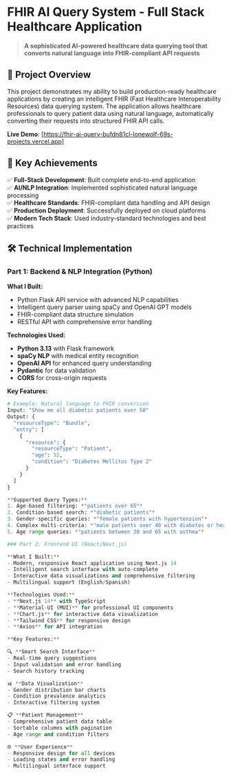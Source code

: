 # FHIR AI Query System - Full Stack Healthcare Application

> **A sophisticated AI-powered healthcare data querying tool that converts natural language into FHIR-compliant API requests**

## 🎯 Project Overview

This project demonstrates my ability to build production-ready healthcare applications by creating an intelligent FHIR (Fast Healthcare Interoperability Resources) data querying system. The application allows healthcare professionals to query patient data using natural language, automatically converting their requests into structured FHIR API calls.

**Live Demo**: [https://fhir-ai-query-bufdn81cl-lonewolf-69s-projects.vercel.app]

## 🚀 Key Achievements

✅ **Full-Stack Development**: Built complete end-to-end application  
✅ **AI/NLP Integration**: Implemented sophisticated natural language processing  
✅ **Healthcare Standards**: FHIR-compliant data handling and API design  
✅ **Production Deployment**: Successfully deployed on cloud platforms  
✅ **Modern Tech Stack**: Used industry-standard technologies and best practices  

## 🛠️ Technical Implementation

### Part 1: Backend & NLP Integration (Python)

**What I Built:**
- Python Flask API service with advanced NLP capabilities
- Intelligent query parser using spaCy and OpenAI GPT models
- FHIR-compliant data structure simulation
- RESTful API with comprehensive error handling

**Technologies Used:**
- **Python 3.13** with Flask framework
- **spaCy NLP** with medical entity recognition
- **OpenAI API** for enhanced query understanding
- **Pydantic** for data validation
- **CORS** for cross-origin requests

**Key Features:**
```python
# Example: Natural language to FHIR conversion
Input: "Show me all diabetic patients over 50"
Output: {
  "resourceType": "Bundle",
  "entry": [
    {
      "resource": {
        "resourceType": "Patient",
        "age": 52,
        "condition": "Diabetes Mellitus Type 2"
      }
    }
  ]
}

**Supported Query Types:**
1. Age-based filtering: *"patients over 65"*
2. Condition-based search: *"diabetic patients"*
3. Gender-specific queries: *"female patients with hypertension"*
4. Complex multi-criteria: *"male patients over 40 with diabetes or heart disease"*
5. Age range queries: *"patients between 30 and 65 with asthma"*

### Part 2: Frontend UI (React/Next.js)

**What I Built:**
- Modern, responsive React application using Next.js 14
- Intelligent search interface with auto-complete
- Interactive data visualizations and comprehensive filtering
- Multilingual support (English/Spanish)

**Technologies Used:**
- **Next.js 14** with TypeScript
- **Material-UI (MUI)** for professional UI components
- **Chart.js** for interactive data visualization
- **Tailwind CSS** for responsive design
- **Axios** for API integration

**Key Features:**

🔍 **Smart Search Interface**
- Real-time query suggestions
- Input validation and error handling
- Search history tracking

📊 **Data Visualization**
- Gender distribution bar charts
- Condition prevalence analytics
- Interactive filtering system

📋 **Patient Management**
- Comprehensive patient data table
- Sortable columns with pagination
- Age range and condition filters

🌐 **User Experience**
- Responsive design for all devices
- Loading states and error handling
- Multilingual interface support